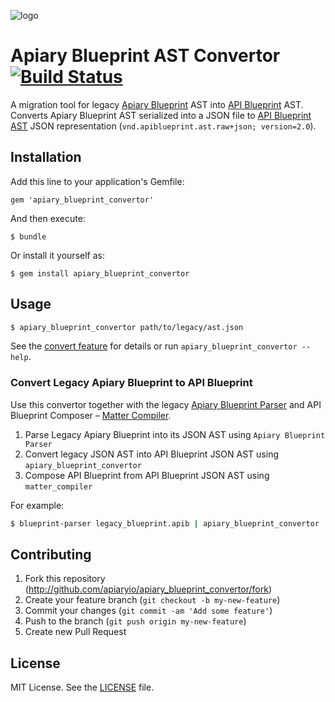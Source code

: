 ![logo](https://raw.github.com/apiaryio/api-blueprint/master/assets/logo_apiblueprint.png)

# Apiary Blueprint AST Convertor [![Build Status](https://travis-ci.org/apiaryio/apiary_blueprint_convertor.png?branch=master)](https://travis-ci.org/apiaryio/apiary_blueprint_convertor)
A migration tool for legacy [Apiary Blueprint](https://github.com/apiaryio/blueprint-parser) AST into [API Blueprint](http://apiblueprint.org) AST. Converts Apiary Blueprint AST serialized into a JSON file to [API Blueprint AST](https://github.com/apiaryio/api-blueprint-ast) JSON representation (`vnd.apiblueprint.ast.raw+json; version=2.0`).

## Installation
Add this line to your application's Gemfile:

    gem 'apiary_blueprint_convertor'

And then execute:

    $ bundle

Or install it yourself as:

    $ gem install apiary_blueprint_convertor

## Usage

```sh
$ apiary_blueprint_convertor path/to/legacy/ast.json
```

See the [convert feature](features/convert.feature) for details or run `apiary_blueprint_convertor --help`.

### Convert Legacy Apiary Blueprint to API Blueprint
Use this convertor together with the legacy [Apiary Blueprint Parser](https://github.com/apiaryio/blueprint-parser) and API Blueprint Composer – [Matter Compiler](https://github.com/apiaryio/matter_compiler). 

1. Parse Legacy Apiary Blueprint into its JSON AST using `Apiary Blueprint Parser`
2. Convert legacy JSON AST into API Blueprint JSON AST using `apiary_blueprint_convertor`
3. Compose API Blueprint from API Blueprint JSON AST using `matter_compiler`

For example: 

```sh
$ blueprint-parser legacy_blueprint.apib | apiary_blueprint_convertor | matter_compiler --format json > new_blueprint.md
```

## Contributing
1. Fork this repository (http://github.com/apiaryio/apiary_blueprint_convertor/fork)
2. Create your feature branch (`git checkout -b my-new-feature`)
3. Commit your changes (`git commit -am 'Add some feature'`)
4. Push to the branch (`git push origin my-new-feature`)
5. Create new Pull Request

## License
MIT License. See the [LICENSE](LICENSE) file.
